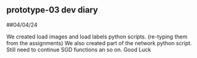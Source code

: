 ## prototype-03 dev diary

##04/04/24

We created load images and load labels python scripts. (re-typing them from the assignments)
We also created part of the network python script. Still need to continue SGD functions an so on. Good Luck